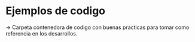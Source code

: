 # Ejemplos de codigo   
-> Carpeta contenedora de codigo con buenas practicas para tomar como referencia en los desarrollos.
